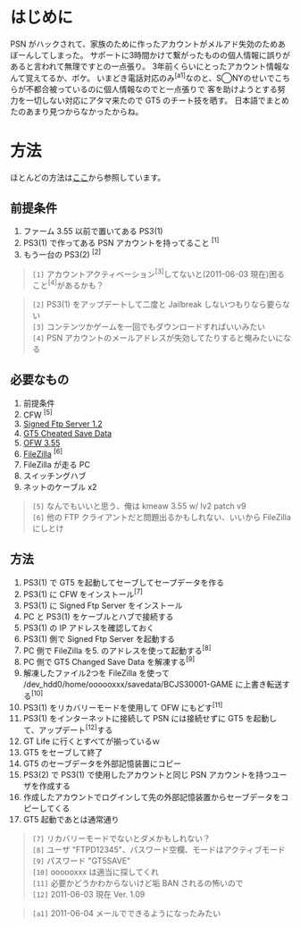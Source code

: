 # はじめに #

PSN がハックされて、家族のために作ったアカウントがメルアド失効のためあぼーんしてしまった。
サポートに3時間かけて繋がったものの個人情報に誤りがあると言われて無理ですとの一点張り。
3年前くらいにとったアカウント情報なんて覚えてるか、ボケ。
いまどき電話対応のみ<sup>[a1]</sup>なのと、S◯NYのせいでこちらが不都合被っているのに個人情報なのでと一点張りで
客を助けようとする努力を一切しない対応にアタマ来たので GT5 のチート技を晒す。
日本語でまとめたのあまり見つからなかったからね。

# 方法 #

ほとんどの方法は[ここ](http://psx-scene.com/forums/789760-post627.html)から参照しています。

## 前提条件 ##

  1. ファーム 3.55 以前で置いてある PS3(1)
  1. PS3(1) で作ってある PSN アカウントを持ってること <sup>[1]</sup>
  1. もう一台の PS3(2) <sup>[2]</sup>

> `[1]` アカウントアクティベーション<sup>[3]</sup>してないと(2011-06-03 現在)困ること<sup>[4]</sup>があるかも？<br>
<blockquote><code>[2]</code> PS3(1) をアップデートして二度と Jailbreak しないつもりなら要らない<br>
<code>[3]</code> コンテンツかゲームを一回でもダウンロードすればいいみたい<br>
<code>[4]</code> PSN アカウントのメールアドレスが失効してたりすると俺みたいになる<br></blockquote>

<h2>必要なもの</h2>

<ol><li>前提条件<br>
</li><li>CFW <sup>[5]</sup><br>
</li><li><a href='http://www.mediafire.com/?wy3ax75y0z7yqvo'>Signed Ftp Server 1.2</a>
</li><li><a href='http://www.mediafire.com/?ad1zt7h7szg6jd9'>GT5 Cheated Save Data</a>
</li><li><a href='http://www.mediafire.com/?1dehmdy6z75t90m'>OFW 3.55</a>
</li><li><a href='http://filezilla-project.org/'>FileZilla</a> <sup>[6]</sup><br>
</li><li>FileZilla が走る PC<br>
</li><li>スイッチングハブ<br>
</li><li>ネットのケーブル x2</li></ol>

<blockquote><code>[5]</code> なんでもいいと思う、俺は kmeaw 3.55 w/ lv2 patch v9<br>
<code>[6]</code> 他の FTP クライアントだと問題出るかもしれない、いいから FileZilla にしとけ<br></blockquote>

<h2>方法</h2>

<ol><li>PS3(1) で GT5 を起動してセーブしてセーブデータを作る<br>
</li><li>PS3(1) に CFW をインストール<sup>[7]</sup><br>
</li><li>PS3(1) に Signed Ftp Server をインストール<br>
</li><li>PC と PS3(1) をケーブルとハブで接続する<br>
</li><li>PS3(1) の IP アドレスを確認しておく<br>
</li><li>PS3(1) 側で Signed Ftp Server を起動する<br>
</li><li>PC 側で FileZilla を5. のアドレスを使って起動する<sup>[8]</sup><br>
</li><li>PC 側で GT5 Changed Save Data を解凍する<sup>[9]</sup><br>
</li><li>解凍したファイル2つを FileZilla を使って /dev_hdd0/home/oooooxxx/savedata/BCJS30001-GAME に上書き転送する<sup>[10]</sup><br>
</li><li>PS3(1) をリカバリーモードを使用して OFW にもどす<sup>[11]</sup><br>
</li><li>PS3(1) をインターネットに接続して PSN には接続せずに GT5 を起動して、アップデート<sup>[12]</sup>する<br>
</li><li>GT Life に行くとすべてが揃っているｗ<br>
</li><li>GT5 をセーブして終了<br>
</li><li>GT5 のセーブデータを外部記憶装置にコピー<br>
</li><li>PS3(2) で PS3(1) で使用したアカウントと同じ PSN アカウントを持つユーザを作成する<br>
</li><li>作成したアカウントでログインして先の外部記憶装置からセーブデータをコピーしてくる<br>
</li><li>GT5 起動であとは通常通り</li></ol>

<blockquote><code>[7]</code> リカバリーモードでないとダメかもしれない？<br>
<code>[8]</code> ユーザ "FTPD12345"、パスワード空欄、モードはアクティブモード<br>
<code>[9]</code> パスワード "GT5SAVE"<br>
<code>[10]</code> oooooxxx は適当に探してくれ<br>
<code>[11]</code> 必要かどうかわからないけど垢 BAN されるの怖いので <br>
<code>[12]</code> 2011-06-03 現在 Ver. 1.09 <br></blockquote>


<blockquote><code>[a1]</code> 2011-06-04 メールでできるようになったみたい<br>